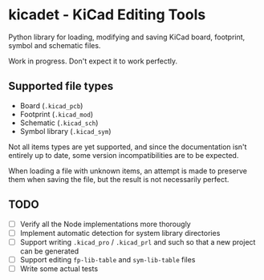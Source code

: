 kicadet - KiCad Editing Tools
=============================

Python library for loading, modifying and saving KiCad board, footprint, symbol and schematic files.

Work in progress. Don't expect it to work perfectly.

Supported file types
--------------------

- Board (`.kicad_pcb`)
- Footprint (`.kicad_mod`)
- Schematic (`.kicad_sch`)
- Symbol library (`.kicad_sym`)

Not all items types are yet supported, and since the documentation isn't entirely up to date, some version incompatibilities are to be expected.

When loading a file with unknown items, an attempt is made to preserve them when saving the file, but the result is not necessarily perfect.

TODO
----

- [ ] Verify all the Node implementations more thorougly
- [ ] Implement automatic detection for system library directories
- [ ] Support writing `.kicad_pro` / `.kicad_prl` and such so that a new project can be generated
- [ ] Support editing `fp-lib-table` and `sym-lib-table` files
- [ ] Write some actual tests
